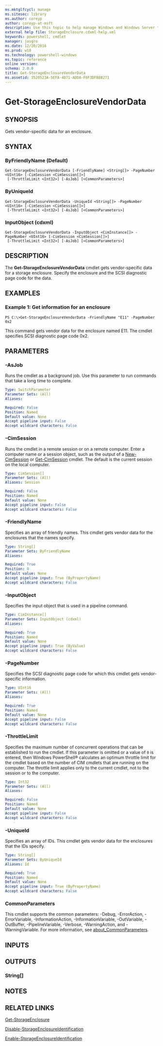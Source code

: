 ```yaml
---
ms.mktglfcycl: manage
ms.sitesec: library
ms.author: coreyp
author: coreyp-at-msft
description: Use this topic to help manage Windows and Windows Server technologies with Windows PowerShell.
external help file: StorageEnclosure.cdxml-help.xml
keywords: powershell, cmdlet
manager: jasgro
ms.date: 12/20/2016
ms.prod: w10
ms.technology: powershell-windows
ms.topic: reference
online version: 
schema: 2.0.0
title: Get-StorageEnclosureVendorData
ms.assetid: 3520523A-5EFA-4D71-ADDA-F6F3DFB88271
---
```


# Get-StorageEnclosureVendorData

## SYNOPSIS
Gets vendor-specific data for an enclosure.

## SYNTAX

### ByFriendlyName (Default)
```
Get-StorageEnclosureVendorData [-FriendlyName] <String[]> -PageNumber <UInt16> [-CimSession <CimSession[]>]
 [-ThrottleLimit <Int32>] [-AsJob] [<CommonParameters>]
```

### ByUniqueId
```
Get-StorageEnclosureVendorData -UniqueId <String[]> -PageNumber <UInt16> [-CimSession <CimSession[]>]
 [-ThrottleLimit <Int32>] [-AsJob] [<CommonParameters>]
```

### InputObject (cdxml)
```
Get-StorageEnclosureVendorData -InputObject <CimInstance[]> -PageNumber <UInt16> [-CimSession <CimSession[]>]
 [-ThrottleLimit <Int32>] [-AsJob] [<CommonParameters>]
```

## DESCRIPTION
The **Get-StorageEnclosureVendorData** cmdlet gets vendor-specific data for a storage enclosure.
Specify the enclosure and the SCSI diagnostic page code for the data.

## EXAMPLES

### Example 1: Get information for an enclosure
```
PS C:\>Get-StorageEnclosureVendorData -FriendlyName "E11" -PageNumber 0x2
```

This command gets vendor data for the enclosure named E11.
The cmdlet specifies SCSI diagnostic page code 0x2.

## PARAMETERS

### -AsJob
Runs the cmdlet as a background job. Use this parameter to run commands that take a long time to complete.

```yaml
Type: SwitchParameter
Parameter Sets: (All)
Aliases: 

Required: False
Position: Named
Default value: None
Accept pipeline input: False
Accept wildcard characters: False
```

### -CimSession
Runs the cmdlet in a remote session or on a remote computer.
Enter a computer name or a session object, such as the output of a [New-CimSession](http://go.microsoft.com/fwlink/p/?LinkId=227967) or [Get-CimSession](http://go.microsoft.com/fwlink/p/?LinkId=227966) cmdlet.
The default is the current session on the local computer.

```yaml
Type: CimSession[]
Parameter Sets: (All)
Aliases: Session

Required: False
Position: Named
Default value: None
Accept pipeline input: False
Accept wildcard characters: False
```

### -FriendlyName
Specifies an array of friendly names.
This cmdlet gets vendor data for the enclosures that the names specify.

```yaml
Type: String[]
Parameter Sets: ByFriendlyName
Aliases: 

Required: True
Position: 0
Default value: None
Accept pipeline input: True (ByPropertyName)
Accept wildcard characters: False
```

### -InputObject
Specifies the input object that is used in a pipeline command.

```yaml
Type: CimInstance[]
Parameter Sets: InputObject (cdxml)
Aliases: 

Required: True
Position: Named
Default value: None
Accept pipeline input: True (ByValue)
Accept wildcard characters: False
```

### -PageNumber
Specifies the SCSI diagnostic page code for which this cmdlet gets vendor-specific information.

```yaml
Type: UInt16
Parameter Sets: (All)
Aliases: 

Required: True
Position: Named
Default value: None
Accept pipeline input: False
Accept wildcard characters: False
```

### -ThrottleLimit
Specifies the maximum number of concurrent operations that can be established to run the cmdlet.
If this parameter is omitted or a value of `0` is entered, then Windows PowerShell® calculates an optimum throttle limit for the cmdlet based on the number of CIM cmdlets that are running on the computer.
The throttle limit applies only to the current cmdlet, not to the session or to the computer.

```yaml
Type: Int32
Parameter Sets: (All)
Aliases: 

Required: False
Position: Named
Default value: None
Accept pipeline input: False
Accept wildcard characters: False
```

### -UniqueId
Specifies an array of IDs.
This cmdlet gets vendor data for the enclosures that the IDs specify.

```yaml
Type: String[]
Parameter Sets: ByUniqueId
Aliases: Id

Required: True
Position: Named
Default value: None
Accept pipeline input: True (ByPropertyName)
Accept wildcard characters: False
```

### CommonParameters
This cmdlet supports the common parameters: -Debug, -ErrorAction, -ErrorVariable, -InformationAction, -InformationVariable, -OutVariable, -OutBuffer, -PipelineVariable, -Verbose, -WarningAction, and -WarningVariable. For more information, see [about_CommonParameters](http://go.microsoft.com/fwlink/?LinkID=113216).

## INPUTS

## OUTPUTS

### String[]

## NOTES

## RELATED LINKS

[Get-StorageEnclosure](./Get-StorageEnclosure.md)

[Disable-StorageEnclosureIdentification](./Disable-StorageEnclosureIdentification.md)

[Enable-StorageEnclosureIdentification](./Enable-StorageEnclosureIdentification.md)

